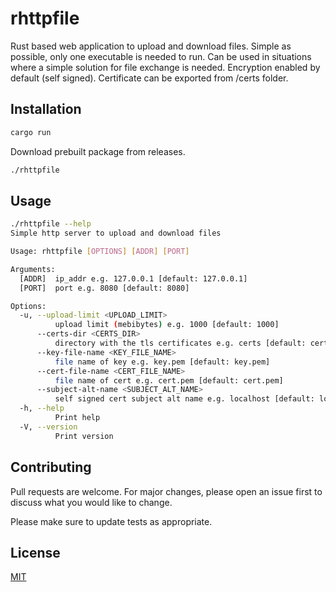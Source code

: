 # rhttpfile

Rust based web application to upload and download files. Simple as possible, only one executable is needed to run. 
Can be used in situations where a simple solution for file exchange is needed. 
Encryption enabled by default (self signed). Certificate can be exported from /certs folder.

## Installation

```bash
cargo run
```

Download prebuilt package from releases.
```bash
./rhttpfile
```


## Usage

```bash
./rhttpfile --help
Simple http server to upload and download files

Usage: rhttpfile [OPTIONS] [ADDR] [PORT]

Arguments:
  [ADDR]  ip_addr e.g. 127.0.0.1 [default: 127.0.0.1]
  [PORT]  port e.g. 8080 [default: 8080]

Options:
  -u, --upload-limit <UPLOAD_LIMIT>
          upload limit (mebibytes) e.g. 1000 [default: 1000]
      --certs-dir <CERTS_DIR>
          directory with the tls certificates e.g. certs [default: certs]
      --key-file-name <KEY_FILE_NAME>
          file name of key e.g. key.pem [default: key.pem]
      --cert-file-name <CERT_FILE_NAME>
          file name of cert e.g. cert.pem [default: cert.pem]
      --subject-alt-name <SUBJECT_ALT_NAME>
          self signed cert subject alt name e.g. localhost [default: localhost]
  -h, --help
          Print help
  -V, --version
          Print version

```

## Contributing

Pull requests are welcome. For major changes, please open an issue first
to discuss what you would like to change.

Please make sure to update tests as appropriate.

## License

[MIT](https://choosealicense.com/licenses/mit/)

